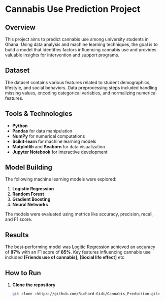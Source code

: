 # Cannabis Use Prediction Project

## Overview

This project aims to predict cannabis use among university students in Ghana. Using data analysis and machine learning techniques, the goal is to build a model that identifies factors influencing cannabis use and provides valuable insights for intervention and support programs.

## Dataset

The dataset contains various features related to student demographics, lifestyle, and social behaviors. Data preprocessing steps included handling missing values, encoding categorical variables, and normalizing numerical features.

## Tools & Technologies

- **Python**
- **Pandas** for data manipulation
- **NumPy** for numerical computations
- **Scikit-learn** for machine learning models
- **Matplotlib** and **Seaborn** for data visualization
- **Jupyter Notebook** for interactive development

## Model Building

The following machine learning models were explored:

1. **Logistic Regression**
2. **Random Forest**
3. **Gradient Boosting**
4. **Neural Networks**

The models were evaluated using metrics like accuracy, precision, recall, and F1 score.

## Results

The best-performing model was Logitic Regression achieved an accuracy of **87%** with an F1 score of **85%**. Key features influencing cannabis use included **[Friends use of cannabis]**, **[Social life effect]** etc.

## How to Run

1. **Clone the repository**
   ```bash
   git clone <https://github.com/Richard-Gidi/Cannabis_Prediction.git>
